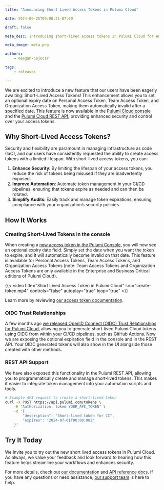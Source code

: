 ```yaml
---
title: "Announcing Short Lived Access Tokens in Pulumi Cloud"

date: 2024-06-25T09:08:31-07:00

draft: false

meta_desc: Introducing short-lived access tokens in Pulumi Cloud for enhanced security and flexibility, now available in the console and REST API.

meta_image: meta.png

authors:
    - meagan-cojocar

tags:
    - releases

---
```


We are excited to introduce a new feature that our users have been eagerly awaiting: Short-Lived Access Tokens! This enhancement allows you to set an optional expiry date on Personal Access Token, Team Access Token, and Organization Access Token, making them automatically invalid after a specified date. This feature is now available in the [Pulumi Cloud console](https://app.pulumi.com) and the [Pulumi Cloud REST API](/blog/short-lived-access-tokens/create-token.mp4), providing enhanced security and control over your access tokens.

<!--more-->

## Why Short-Lived Access Tokens?

Security and flexibility are paramount in managing infrastructure as code (IaC), and our users have consistently requested the ability to create access tokens with a limited lifespan. With short-lived access tokens, you can:

1. **Enhance Security**: By limiting the lifespan of your access tokens, you reduce the risk of tokens being misused if they are inadvertently exposed.
2. **Improve Automation**: Automate token management in your CI/CD pipelines, ensuring that tokens expire as needed and can then be rotated.
3. **Simplify Audits**: Easily track and manage token expirations, ensuring compliance with your organization’s security policies.

## How It Works

### Creating Short-Lived Tokens in the console

When creating a [new access token in the Pulumi Console](/docs/pulumi-cloud/access-management/access-tokens), you will now see an optional expiry date field. Simply set the date when you want the token to expire, and it will automatically become invalid on that date. This feature is available for Personal Access Tokens, Team Access Tokens, and Organization Access Tokens (note: Team Access Tokens and Organization Access Tokens are only available in the Enterprise and Business Critical editions of Pulumi Cloud).

{{< video title="Short Lived Access Token in Pulumi Cloud" src="create-token.mp4" controls="false" autoplay="true" loop="true" >}}

Learn more by reviewing [our access token documentation](/docs/pulumi-cloud/access-management/access-tokens).

### OIDC Trust Relationships

A few months ago [we released OpenID Connect (OIDC) Trust Relationships for Pulumi Cloud](/blog/oidc-trust-relationships), allowing you to generate short-lived Pulumi Cloud tokens using OIDC from within your CI/CD pipelines, such as GitHub Actions. Now we are exposing the optional expiration field in the console and in the REST API. Your OIDC generated tokens will also show in the UI alongside those created with other methods.

### REST API Support

We have also exposed this functionality in the Pulumi REST API, allowing you to programmatically create and manage short-lived tokens. This makes it easier to integrate token management into your automation scripts and tools.

```bash
# Example API request to create a short-lived token
curl -X POST https://api.pulumi.com/tokens \
    -H "Authorization: token YOUR_API_TOKEN" \
    -d '{
        "description": "Short-lived token for CI",
        "expires": "2024-07-01T00:00:00Z"
    }'
```

## Try It Today

We invite you to try out the new short lived access tokens in Pulumi Cloud. As always, we value your feedback and look forward to hearing how this feature helps streamline your workflows and enhances security.

For more details, check out [our documentation](/docs/pulumi-cloud/access-management/access-tokens) and [API reference docs](/docs/pulumi-cloud/cloud-rest-api). If you have any questions or need assistance, [our support team](https://support.pulumi.com/hc/en-us) is here to help.
